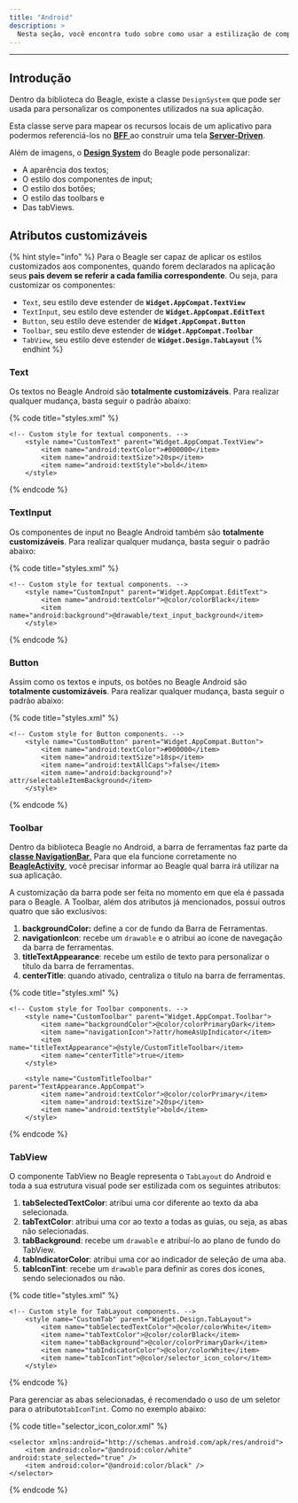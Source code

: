 ```yaml
---
title: "Android"
description: >
  Nesta seção, você encontra tudo sobre como usar a estilização de componentes para projetos Android.
---
```


---

## Introdução

Dentro da biblioteca do Beagle, existe a classe `DesignSystem` que pode ser usada para personalizar os componentes utilizados na sua aplicação.

Esta classe serve para mapear os recursos locais de um aplicativo para podermos referenciá-los no [**BFF** ](../../principais-conceitos.md#backend-for-frontend)ao construir uma tela [**Server-Driven**](../../principais-conceitos.md#server-driven-ui). 

Além de imagens, o [**Design System**](../../principais-conceitos.md#design-system) do Beagle pode personalizar: 

* A aparência dos textos;
* O estilo dos componentes de input;
* O estilo dos botões;
* O estilo das toolbars e
* Das tabViews. 

## Atributos customizáveis

{% hint style="info" %}
Para o Beagle ser capaz de aplicar os estilos customizados aos componentes, quando forem declarados na aplicação seus **pais devem se referir a cada familia correspondente**. Ou seja, para customizar os componentes:

* `Text`, seu estilo deve estender de **`Widget.AppCompat.TextView`**
* `TextInput`, seu estilo deve estender de **`Widget.AppCompat.EditText`**
* `Button`, seu estilo deve estender de **`Widget.AppCompat.Button`**
* `Toolbar`, seu estilo deve estender de **`Widget.AppCompat.Toolbar`**
* `TabView`, seu estilo deve estender de **`Widget.Design.TabLayout`**
{% endhint %}

### Text

Os textos no Beagle Android são **totalmente customizáveis**. Para realizar qualquer mudança, basta seguir o padrão abaixo:  

{% code title="styles.xml" %}
```markup
<!-- Custom style for textual components. -->
    <style name="CustomText" parent="Widget.AppCompat.TextView">
        <item name="android:textColor">#000000</item>
        <item name="android:textSize">20sp</item>
        <item name="android:textStyle">bold</item>
    </style>
```
{% endcode %}

### TextInput

Os componentes de input no Beagle Android também são **totalmente customizáveis**. Para realizar qualquer mudança, basta seguir o padrão abaixo:  

{% code title="styles.xml" %}
```markup
<!-- Custom style for textual components. -->
    <style name="CustomInput" parent="Widget.AppCompat.EditText">
        <item name="android:textColor">@color/colorBlack</item>
        <item name="android:background">@drawable/text_input_background</item>
    </style>
```
{% endcode %}

### Button

Assim como os textos e inputs, os botões no Beagle Android são **totalmente customizáveis**. Para realizar qualquer mudança, basta seguir o padrão abaixo: 

{% code title="styles.xml" %}
```markup
<!-- Custom style for Button components. -->
    <style name="CustomButton" parent="Widget.AppCompat.Button">
        <item name="android:textColor">#000000</item>
        <item name="android:textSize">18sp</item>
        <item name="android:textAllCaps">false</item>
        <item name="android:background">?attr/selectableItemBackground</item>
    </style>
```
{% endcode %}

### Toolbar

Dentro da biblioteca Beagle no Android, a barra de ferramentas faz parte da [**classe NavigationBar**.](../../api/screen/#navigation-bar-action-bar-barra-de-navegacao) Para que ela funcione corretamente no [**BeagleActivity**](../../get-started/new-project/case-android/#passo-4-criando-o-appbeagleactivity), você precisar informar ao Beagle qual barra irá utilizar na sua aplicação. 

A customização da barra pode ser feita no momento em que ela é passada para o Beagle. A Toolbar, além dos atributos já mencionados, possui outros quatro que são exclusivos: 

1. **backgroundColor:** define a cor de fundo da Barra de Ferramentas.
2. **navigationIcon**: recebe um `drawable` e o atribui ao ícone de navegação da barra de ferramentas. 
3. **titleTextAppearance**: recebe um estilo de texto para personalizar o título da barra de ferramentas.
4. **centerTitle**: quando ativado, centraliza o título na barra de ferramentas.

{% code title="styles.xml" %}
```markup
<!-- Custom style for Toolbar components. -->
    <style name="CustomToolbar" parent="Widget.AppCompat.Toolbar">
        <item name="backgroundColor">@color/colorPrimaryDark</item>
        <item name="navigationIcon">?attr/homeAsUpIndicator</item>
        <item name="titleTextAppearance">@style/CustomTitleToolbar</item>
        <item name="centerTitle">true</item>
    </style>
    
    <style name="CustomTitleToolbar" parent="TextAppearance.AppCompat">
        <item name="android:textColor">@color/colorPrimary</item>
        <item name="android:textSize">20sp</item>
        <item name="android:textStyle">bold</item>
    </style>
```
{% endcode %}

### TabView

O componente TabView no Beagle representa o `TabLayout` do Android e toda a sua estrutura visual pode ser estilizada com os seguintes atributos:

1. **tabSelectedTextColor**: atribui uma cor diferente ao texto da aba selecionada.
2. **tabTextColor**: atribui uma cor ao texto a todas as guias, ou seja, as abas não selecionadas.
3. **tabBackground**: recebe um `drawable` e atribuí-lo ao plano de fundo do TabView.
4. **tabIndicatorColor**: atribui uma cor ao indicador de seleção de uma aba.
5. **tabIconTint**: recebe um `drawable` para definir as cores dos ícones, sendo selecionados ou não.

{% code title="styles.xml" %}
```markup
<!-- Custom style for TabLayout components. -->
    <style name="CustomTab" parent="Widget.Design.TabLayout">
        <item name="tabSelectedTextColor">@color/colorWhite</item>
        <item name="tabTextColor">@color/colorBlack</item>
        <item name="tabBackground">@color/colorPrimaryDark</item>
        <item name="tabIndicatorColor">@color/colorWhite</item>
        <item name="tabIconTint">@color/selector_icon_color</item>
    </style>
```
{% endcode %}

Para gerenciar as abas selecionadas, é recomendado o uso de um seletor para o atributo`tabIconTint`. Como no exemplo abaixo: 

{% code title="selector\_icon\_color.xml" %}
```markup
<selector xmlns:android="http://schemas.android.com/apk/res/android">
    <item android:color="@android:color/white" android:state_selected="true" />
    <item android:color="@android:color/black" />
</selector>
```
{% endcode %}
